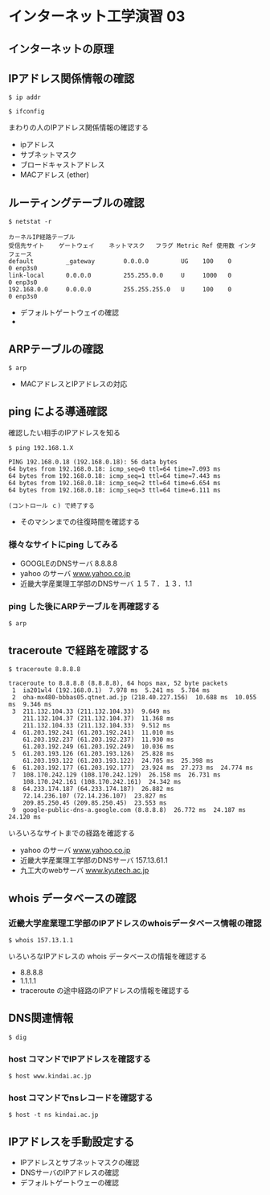 # インターネット工学演習 03
## インターネットの原理


## IPアドレス関係情報の確認

```
$ ip addr

$ ifconfig
```

まわりの人のIPアドレス関係情報の確認する

* ipアドレス
* サブネットマスク
* ブロードキャストアドレス
* MACアドレス (ether)

## ルーティングテーブルの確認

```
$ netstat -r

カーネルIP経路テーブル
受信先サイト    ゲートウェイ    ネットマスク   フラグ Metric Ref 使用数 インタフェース
default         _gateway        0.0.0.0         UG    100    0        0 enp3s0
link-local      0.0.0.0         255.255.0.0     U     1000   0        0 enp3s0
192.168.0.0     0.0.0.0         255.255.255.0   U     100    0        0 enp3s0

```

* デフォルトゲートウェイの確認
* 

## ARPテーブルの確認

```
$ arp
```

* MACアドレスとIPアドレスの対応

## ping による導通確認

確認したい相手のIPアドレスを知る

```
$ ping 192.168.1.X

PING 192.168.0.18 (192.168.0.18): 56 data bytes
64 bytes from 192.168.0.18: icmp_seq=0 ttl=64 time=7.093 ms
64 bytes from 192.168.0.18: icmp_seq=1 ttl=64 time=7.443 ms
64 bytes from 192.168.0.18: icmp_seq=2 ttl=64 time=6.654 ms
64 bytes from 192.168.0.18: icmp_seq=3 ttl=64 time=6.111 ms

(コントロール ｃ) で終了する
```

* そのマシンまでの往復時間を確認する

### 様々なサイトにping してみる

* GOOGLEのDNSサーバ  8.8.8.8
* yahoo のサーバ www.yahoo.co.jp
* 近畿大学産業理工学部のDNSサーバ １５７．１３．1.1

### ping した後にARPテーブルを再確認する

```
$ arp
```

## traceroute で経路を確認する

```
$ traceroute 8.8.8.8

traceroute to 8.8.8.8 (8.8.8.8), 64 hops max, 52 byte packets
 1  ia201wl4 (192.168.0.1)  7.978 ms  5.241 ms  5.784 ms
 2  oha-mx480-bbbas05.qtnet.ad.jp (218.40.227.156)  10.688 ms  10.055 ms  9.346 ms
 3  211.132.104.33 (211.132.104.33)  9.649 ms
    211.132.104.37 (211.132.104.37)  11.368 ms
    211.132.104.33 (211.132.104.33)  9.512 ms
 4  61.203.192.241 (61.203.192.241)  11.010 ms
    61.203.192.237 (61.203.192.237)  11.930 ms
    61.203.192.249 (61.203.192.249)  10.036 ms
 5  61.203.193.126 (61.203.193.126)  25.828 ms
    61.203.193.122 (61.203.193.122)  24.705 ms  25.398 ms
 6  61.203.192.177 (61.203.192.177)  23.924 ms  27.273 ms  24.774 ms
 7  108.170.242.129 (108.170.242.129)  26.158 ms  26.731 ms
    108.170.242.161 (108.170.242.161)  24.342 ms
 8  64.233.174.187 (64.233.174.187)  26.882 ms
    72.14.236.107 (72.14.236.107)  23.827 ms
    209.85.250.45 (209.85.250.45)  23.553 ms
 9  google-public-dns-a.google.com (8.8.8.8)  26.772 ms  24.187 ms  24.120 ms

```

いろいろなサイトまでの経路を確認する

* yahoo のサーバ www.yahoo.co.jp
* 近畿大学産業理工学部のDNSサーバ 157.13.61.1
* 九工大のwebサーバ  www.kyutech.ac.jp

## whois データベースの確認

### 近畿大学産業理工学部のIPアドレスのwhoisデータベース情報の確認

```
$ whois 157.13.1.1
```

いろいろなIPアドレスの whois データベースの情報を確認する

* 8.8.8.8
* 1.1.1.1
* traceroute の途中経路のIPアドレスの情報を確認する

## DNS関連情報

```
$ dig
```

### host コマンドでIPアドレスを確認する

```
$ host www.kindai.ac.jp
```
### host コマンドでnsレコードを確認する

```
$ host -t ns kindai.ac.jp
```

## IPアドレスを手動設定する

* IPアドレスとサブネットマスクの確認
* DNSサーバのIPアドレスの確認
* デフォルトゲートウェーの確認

